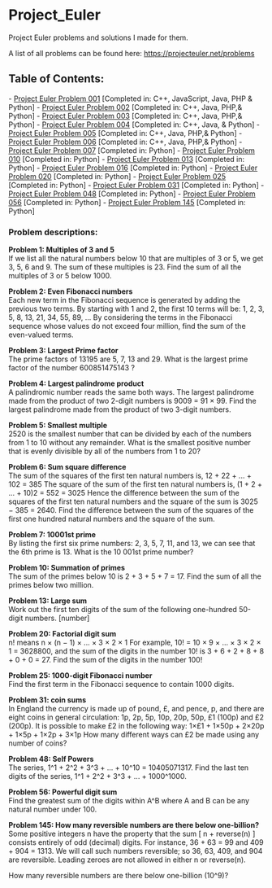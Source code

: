 Project_Euler
=============

Project Euler problems and solutions I made for them. 

A list of all problems can be found here: https://projecteuler.net/problems

<h2>Table of Contents:</h2>
- <a href="https://projecteuler.net/problem=1">Project Euler Problem 001</a> [Completed in: C++, JavaScript, Java, PHP & Python]
- <a href="https://projecteuler.net/problem=2">Project Euler Problem 002</a> [Completed in: C++, Java, PHP,& Python]
- <a href="https://projecteuler.net/problem=3">Project Euler Problem 003</a> [Completed in: C++, Java, PHP,& Python]
- <a href="https://projecteuler.net/problem=4">Project Euler Problem 004</a> [Completed in: C++, Java, & Python]
- <a href="https://projecteuler.net/problem=5">Project Euler Problem 005</a> [Completed in: C++, Java, PHP,& Python]
- <a href="https://projecteuler.net/problem=6">Project Euler Problem 006</a> [Completed in: C++, Java, PHP,& Python]
- <a href="https://projecteuler.net/problem=7">Project Euler Problem 007</a> [Completed in: Python]
- <a href="https://projecteuler.net/problem=10">Project Euler Problem 010</a> [Completed in: Python]
- <a href="https://projecteuler.net/problem=13">Project Euler Problem 013</a> [Completed in: Python]
- <a href="https://projecteuler.net/problem=16">Project Euler Problem 016</a> [Completed in: Python]
- <a href="https://projecteuler.net/problem=20">Project Euler Problem 020</a> [Completed in: Python]
- <a href="https://projecteuler.net/problem=25">Project Euler Problem 025</a> [Completed in: Python]
- <a href="https://projecteuler.net/problem=31">Project Euler Problem 031</a> [Completed in: Python]
- <a href="https://projecteuler.net/problem=48">Project Euler Problem 048</a> [Completed in: Python]
- <a href="https://projecteuler.net/problem=56">Project Euler Problem 056</a> [Completed in: Python]
- <a href="https://projecteuler.net/problem=145">Project Euler Problem 145</a> [Completed in: Python]

<h3>Problem descriptions:</h3>


<strong>Problem 1: Multiples of 3 and 5</strong>
<BR>
If we list all the natural numbers below 10 that are multiples of 3 or 5, we get 3, 5, 6 and 9. The sum of these multiples is 23.
Find the sum of all the multiples of 3 or 5 below 1000.
<BR>

<strong>Problem 2: Even Fibonacci numbers</strong>
<BR>
Each new term in the Fibonacci sequence is generated by adding the previous two terms. By starting with 1 and 2, the first 10 terms will be:
1, 2, 3, 5, 8, 13, 21, 34, 55, 89, ...
By considering the terms in the Fibonacci sequence whose values do not exceed four million, find the sum of the even-valued terms.
<BR>

<strong>Problem 3: Largest Prime factor</strong>
<BR>
The prime factors of 13195 are 5, 7, 13 and 29.
What is the largest prime factor of the number 600851475143 ?
<BR>

<strong>Problem 4: Largest palindrome product</strong>
<BR>
A palindromic number reads the same both ways. The largest palindrome made from the product of two 2-digit numbers is 9009 = 91 × 99.
Find the largest palindrome made from the product of two 3-digit numbers.
<BR>

<strong>Problem 5: Smallest multiple</strong>
<BR>
2520 is the smallest number that can be divided by each of the numbers from 1 to 10 without any remainder.
What is the smallest positive number that is evenly divisible by all of the numbers from 1 to 20?
<BR>

<strong>Problem 6: Sum square difference</strong>
<BR>
The sum of the squares of the first ten natural numbers is,
12 + 22 + ... + 102 = 385
The square of the sum of the first ten natural numbers is,
(1 + 2 + ... + 10)2 = 552 = 3025
Hence the difference between the sum of the squares of the first ten natural numbers and the square of the sum is 3025 − 385 = 2640.
Find the difference between the sum of the squares of the first one hundred natural numbers and the square of the sum.
<BR>

<strong>Problem 7: 10001st prime</strong>
<BR>
By listing the first six prime numbers: 2, 3, 5, 7, 11, and 13, we can see that the 6th prime is 13.
What is the 10 001st prime number?
<BR>

<strong>Problem 10: Summation of primes</strong>
<BR>
The sum of the primes below 10 is 2 + 3 + 5 + 7 = 17.
Find the sum of all the primes below two million.
<BR>

<strong>Problem 13: Large sum</strong>
<BR>
Work out the first ten digits of the sum of the following one-hundred 50-digit numbers.
[number]
<BR>

<strong>Problem 20: Factorial digit sum</strong>
<BR>
n! means n × (n − 1) × ... × 3 × 2 × 1
For example, 10! = 10 × 9 × ... × 3 × 2 × 1 = 3628800,
and the sum of the digits in the number 10! is 3 + 6 + 2 + 8 + 8 + 0 + 0 = 27.
Find the sum of the digits in the number 100!
<BR>

<strong>Problem 25: 1000-digit Fibonacci number</strong>
<BR>
Find the first term in the Fibonacci sequence to contain 1000 digits.
<BR>

<strong>Problem 31: coin sums</strong>
<BR>
In England the currency is made up of pound, £, and pence, p, and there are eight coins in general circulation:
    1p, 2p, 5p, 10p, 20p, 50p, £1 (100p) and £2 (200p).
It is possible to make £2 in the following way:
    1×£1 + 1×50p + 2×20p + 1×5p + 1×2p + 3×1p
How many different ways can £2 be made using any number of coins?
<BR>

<strong>Problem 48: Self Powers</strong>
<BR>
The series, 1^1 + 2^2 + 3^3 + ... + 10^10 = 10405071317.
Find the last ten digits of the series, 1^1 + 2^2 + 3^3 + ... + 1000^1000.
<BR>

<strong>Problem 56: Powerful digit sum</strong>
<BR>
Find the greatest sum of the digits within A^B where A and B can be any natural number under 100.
<BR>

<strong>Problem 145: How many reversible numbers are there below one-billion?</strong>
<BR>
Some positive integers n have the property that the sum [ n + reverse(n) ] consists entirely of odd (decimal) digits. For instance, 36 + 63 = 99 and 409 + 904 = 1313. We will call such numbers reversible; so 36, 63, 409, and 904 are reversible. Leading zeroes are not allowed in either n or reverse(n).

How many reversible numbers are there below one-billion (10^9)?
<BR>
